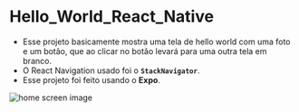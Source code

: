 # Hello_World_React_Native

* Esse projeto basicamente mostra uma tela de hello world com uma foto e um botão, que ao clicar no botão levará para uma outra tela em branco.
* O React Navigation usado foi o **`StackNavigator`**.
* Esse projeto foi feito usando o **Expo**.

![home screen image](https://github.com/gusttaa/Hello_World_React_Native/blob/master/image/home%20screen%20image.jpg)

